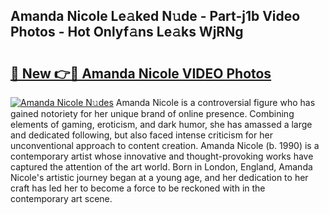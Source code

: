 ## Amanda Nicole Le𝚊ked N𝚞de - Part-j1b Video Photos - Hot Onlyf𝚊ns Le𝚊ks WjRNg

# <h2><a href="http://ab20189.deff.icu/?id=Amanda+Nicole">🔗 New 👉🔴 Amanda Nicole VIDEO Photos</a></h2>

[![Amanda Nicole N𝚞des](https://i.imgur.com/rIISA9y.gif)](http://ab20189.deff.icu/?id=Amanda+Nicole)
Amanda Nicole is a controversial figure who has gained notoriety for her unique brand of online presence. Combining elements of gaming, eroticism, and dark humor, she has amassed a large and dedicated following, but also faced intense criticism for her unconventional approach to content creation. Amanda Nicole (b. 1990) is a contemporary artist whose innovative and thought-provoking works have captured the attention of the art world. Born in London, England, Amanda Nicole's artistic journey began at a young age, and her dedication to her craft has led her to become a force to be reckoned with in the contemporary art scene.
